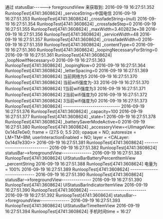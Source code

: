 通过 statusBar------> foregroundView 来获取到:
2016-09-19 16:27:51.352 RunloopTest[4741:3608624] _serviceString=中国电信
2016-09-19 16:27:51.353 RunloopTest[4741:3608624] _crossfadeString=(null)
2016-09-19 16:27:51.354 RunloopTest[4741:3608624] _crossfadeStep=0
2016-09-19 16:27:51.355 RunloopTest[4741:3608624] _maxWidth=3.402823e+38
2016-09-19 16:27:51.356 RunloopTest[4741:3608624] _serviceWidth=48
2016-09-19 16:27:51.357 RunloopTest[4741:3608624] _crossfadeWidth=0
2016-09-19 16:27:51.359 RunloopTest[4741:3608624] _contentType=0
2016-09-19 16:27:51.360 RunloopTest[4741:3608624] _loopingNecessaryForString=0
2016-09-19 16:27:51.361 RunloopTest[4741:3608624] _loopNowIfNecessary=0
2016-09-19 16:27:51.363 RunloopTest[4741:3608624] _loopingNow=0
2016-09-19 16:27:51.364 RunloopTest[4741:3608624] _letterSpacing=0
2016-09-19 16:27:51.369 RunloopTest[4741:3608624] 当前网络为5
2016-09-19 16:27:51.370 RunloopTest[4741:3608624] 当前wifi强度为-33
2016-09-19 16:27:51.370 RunloopTest[4741:3608624] 1当前wifi强度为3
2016-09-19 16:27:51.371 RunloopTest[4741:3608624] 2当前wifi强度为0
2016-09-19 16:27:51.372 RunloopTest[4741:3608624] 3当前wifi强度为0
2016-09-19 16:27:51.373 RunloopTest[4741:3608624] -----------------------------
2016-09-19 16:27:51.376 RunloopTest[4741:3608624] _capacity=100
2016-09-19 16:27:51.377 RunloopTest[4741:3608624] _state=1
2016-09-19 16:27:51.378 RunloopTest[4741:3608624] _batterySaverModeActive=0
2016-09-19 16:27:51.380 RunloopTest[4741:3608624] _accessoryView=<UIImageView: 0x14d7e0e0; frame = (27.5 0; 5.5 20); opaque = NO; autoresize = LM+TM+BM; userInteractionEnabled = NO; layer = <CALayer: 0x14d7e330>>
2016-09-19 16:27:51.381 RunloopTest[4741:3608624] -----------------------------
2016-09-19 16:27:51.382 RunloopTest[4741:3608624] statusBar-->foregroundView---------------
2016-09-19 16:27:51.383 RunloopTest[4741:3608624] UIStatusBarBatteryPercentItemView
_percentString
2016-09-19 16:27:51.388 RunloopTest[4741:3608624] 电量为 = 100%
2016-09-19 16:27:51.389 RunloopTest[4741:3608624] -----------------------------
2016-09-19 16:27:51.390 RunloopTest[4741:3608624] statusBar-->foregroundView---------------
2016-09-19 16:27:51.390 RunloopTest[4741:3608624] UIStatusBarIndicatorItemView
2016-09-19 16:27:51.390 RunloopTest[4741:3608624] -----------------------------
2016-09-19 16:27:51.392 RunloopTest[4741:3608624] statusBar-->foregroundView---------------
2016-09-19 16:27:51.393 RunloopTest[4741:3608624] UIStatusBarTimeItemView
2016-09-19 16:27:51.394 RunloopTest[4741:3608624] 手机时间time = 16:27
